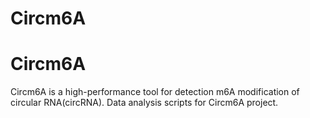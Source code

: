 # Circm6A
# Circm6A
Circm6A is a high-performance tool for detection  m6A modification of circular RNA(circRNA).
Data analysis scripts for Circm6A project.

